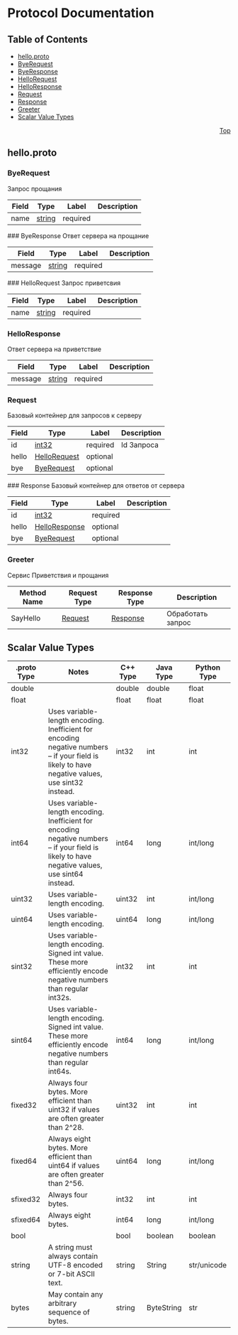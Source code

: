 # Protocol Documentation
<a name="top"/>

## Table of Contents
* [hello.proto](#hello.proto)
 * [ByeRequest](#com.example.protos.ByeRequest)
 * [ByeResponse](#com.example.protos.ByeResponse)
 * [HelloRequest](#com.example.protos.HelloRequest)
 * [HelloResponse](#com.example.protos.HelloResponse)
 * [Request](#com.example.protos.Request)
 * [Response](#com.example.protos.Response)
 * [Greeter](#com.example.protos.Greeter)
* [Scalar Value Types](#scalar-value-types)

<a name="hello.proto"/>
<p align="right"><a href="#top">Top</a></p>

## hello.proto



<a name="com.example.protos.ByeRequest"/>

### ByeRequest
Запрос прощания

| Field | Type | Label | Description |
| ----- | ---- | ----- | ----------- |
| name | [string](#string) | required |  |


<a name="com.example.protos.ByeResponse"/>
### ByeResponse
Ответ сервера на прощание

| Field | Type | Label | Description |
| ----- | ---- | ----- | ----------- |
| message | [string](#string) | required |  |


<a name="com.example.protos.HelloRequest"/>
### HelloRequest
Запрос приветсвия

| Field | Type | Label | Description |
| ----- | ---- | ----- | ----------- |
| name | [string](#string) | required |  |


<a name="com.example.protos.HelloResponse"/>

### HelloResponse
Ответ сервера на приветствие

| Field | Type | Label | Description |
| ----- | ---- | ----- | ----------- |
| message | [string](#string) | required |  |


<a name="com.example.protos.Request"/>

### Request
Базовый контейнер для запросов к серверу

| Field | Type | Label | Description |
| ----- | ---- | ----- | ----------- |
| id | [int32](#int32) | required | Id Запроса |
| hello | [HelloRequest](#com.example.protos.HelloRequest) | optional |  |
| bye | [ByeRequest](#com.example.protos.ByeRequest) | optional |  |


<a name="com.example.protos.Response"/>
### Response
Базовый контейнер для
 ответов от сервера

| Field | Type | Label | Description |
| ----- | ---- | ----- | ----------- |
| id | [int32](#int32) | required |  |
| hello | [HelloResponse](#com.example.protos.HelloResponse) | optional |  |
| bye | [ByeRequest](#com.example.protos.ByeRequest) | optional |  |





<a name="com.example.protos.Greeter"/>

### Greeter
Сервис Приветствия и прощания

| Method Name | Request Type | Response Type | Description |
| ----------- | ------------ | ------------- | ------------|
| SayHello | [Request](#com.example.protos.Request) | [Response](#com.example.protos.Response) | Обработать запрос |



<a name="scalar-value-types"/>

## Scalar Value Types

| .proto Type | Notes | C++ Type | Java Type | Python Type |
| ----------- | ----- | -------- | --------- | ----------- |
| <a name="double"/> double |  | double | double | float |
| <a name="float"/> float |  | float | float | float |
| <a name="int32"/> int32 | Uses variable-length encoding. Inefficient for encoding negative numbers – if your field is likely to have negative values, use sint32 instead. | int32 | int | int |
| <a name="int64"/> int64 | Uses variable-length encoding. Inefficient for encoding negative numbers – if your field is likely to have negative values, use sint64 instead. | int64 | long | int/long |
| <a name="uint32"/> uint32 | Uses variable-length encoding. | uint32 | int | int/long |
| <a name="uint64"/> uint64 | Uses variable-length encoding. | uint64 | long | int/long |
| <a name="sint32"/> sint32 | Uses variable-length encoding. Signed int value. These more efficiently encode negative numbers than regular int32s. | int32 | int | int |
| <a name="sint64"/> sint64 | Uses variable-length encoding. Signed int value. These more efficiently encode negative numbers than regular int64s. | int64 | long | int/long |
| <a name="fixed32"/> fixed32 | Always four bytes. More efficient than uint32 if values are often greater than 2^28. | uint32 | int | int |
| <a name="fixed64"/> fixed64 | Always eight bytes. More efficient than uint64 if values are often greater than 2^56. | uint64 | long | int/long |
| <a name="sfixed32"/> sfixed32 | Always four bytes. | int32 | int | int |
| <a name="sfixed64"/> sfixed64 | Always eight bytes. | int64 | long | int/long |
| <a name="bool"/> bool |  | bool | boolean | boolean |
| <a name="string"/> string | A string must always contain UTF-8 encoded or 7-bit ASCII text. | string | String | str/unicode |
| <a name="bytes"/> bytes | May contain any arbitrary sequence of bytes. | string | ByteString | str |
